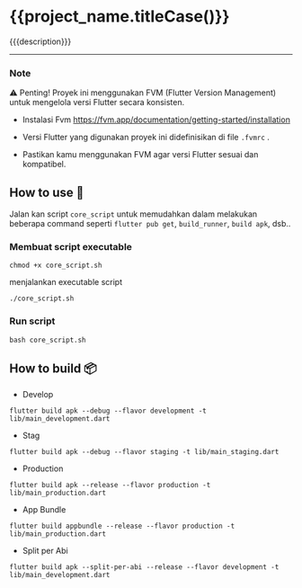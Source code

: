 # {{project_name.titleCase()}}

{{{description}}}

---
### Note
⚠️ Penting! Proyek ini menggunakan FVM (Flutter Version Management) untuk mengelola versi Flutter secara konsisten.
 * Instalasi Fvm https://fvm.app/documentation/getting-started/installation

 * Versi Flutter yang digunakan proyek ini didefinisikan di file `.fvmrc` .
 
 * Pastikan kamu menggunakan FVM agar versi Flutter sesuai dan kompatibel.

## How to use 🚀

Jalan kan script `core_script` untuk memudahkan dalam melakukan beberapa command seperti `flutter pub get`, `build_runner`, `build apk`, dsb..

### Membuat script executable
```
chmod +x core_script.sh
```

menjalankan executable script
```
./core_script.sh
```

### Run script
```
bash core_script.sh
```

## How to build 📦

* Develop
```
flutter build apk --debug --flavor development -t lib/main_development.dart
```

* Stag
```
flutter build apk --debug --flavor staging -t lib/main_staging.dart
```

* Production
```
flutter build apk --release --flavor production -t lib/main_production.dart
```

* App Bundle
```
flutter build appbundle --release --flavor production -t lib/main_production.dart
```

* Split per Abi
```
flutter build apk --split-per-abi --release --flavor development -t lib/main_development.dart
```
